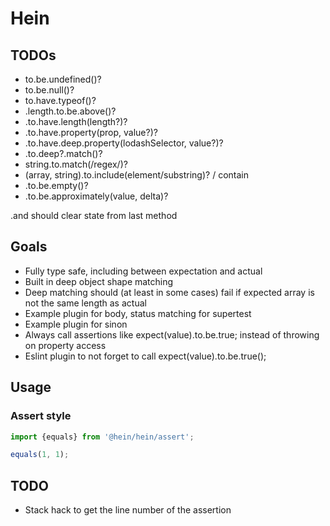 # Hein

## TODOs

* to.be.undefined()?
* to.be.null()?
* to.have.typeof()?
* .length.to.be.above()?
* .to.have.length(length?)?
* .to.have.property(prop, value?)?
* .to.have.deep.property(lodashSelector, value?)?
* .to.deep?.match()?
* string.to.match(/regex/)?
* (array, string).to.include(element/substring)? / contain
* .to.be.empty()?
* .to.be.approximately(value, delta)?

.and should clear state from last method


## Goals

* Fully type safe, including between expectation and actual
* Built in deep object shape matching
* Deep matching should (at least in some cases) fail if expected array is not the same length as actual
* Example plugin for body, status matching for supertest
* Example plugin for sinon
* Always call assertions like expect(value).to.be.true; instead of throwing on property access
* Eslint plugin to not forget to call expect(value).to.be.true();

## Usage

### Assert style
```typescript
import {equals} from '@hein/hein/assert';

equals(1, 1);
```

## TODO

* Stack hack to get the line number of the assertion
